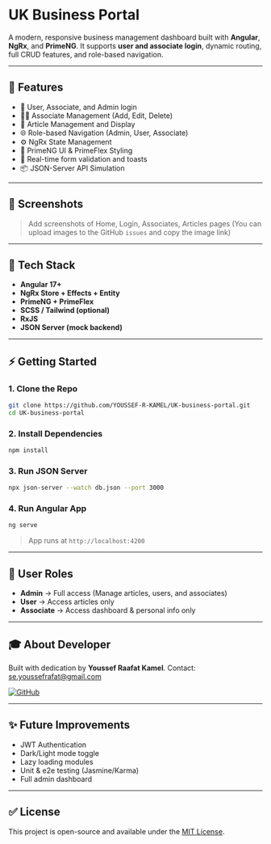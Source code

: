 # UK Business Portal

A modern, responsive business management dashboard built with **Angular**, **NgRx**, and **PrimeNG**.
It supports **user and associate login**, dynamic routing, full CRUD features, and role-based navigation.

---

## 🚀 Features

* 🔐 User, Associate, and Admin login
* 🧑‍💼 Associate Management (Add, Edit, Delete)
* 📰 Article Management and Display
* 🌐 Role-based Navigation (Admin, User, Associate)
* ⚙️ NgRx State Management
* 💅 PrimeNG UI & PrimeFlex Styling
* 🔄 Real-time form validation and toasts
* 📦 JSON-Server API Simulation

---

## 📸 Screenshots

> Add screenshots of Home, Login, Associates, Articles pages
> (You can upload images to the GitHub `issues` and copy the image link)

---

## 🔧 Tech Stack

* **Angular 17+**
* **NgRx Store + Effects + Entity**
* **PrimeNG + PrimeFlex**
* **SCSS / Tailwind (optional)**
* **RxJS**
* **JSON Server (mock backend)**

---

## ⚡ Getting Started

### 1. Clone the Repo

```bash
git clone https://github.com/YOUSSEF-R-KAMEL/UK-business-portal.git
cd UK-business-portal
```

### 2. Install Dependencies

```bash
npm install
```

### 3. Run JSON Server

```bash
npx json-server --watch db.json --port 3000
```

### 4. Run Angular App

```bash
ng serve
```

> App runs at `http://localhost:4200`

---

## 👤 User Roles

* **Admin** → Full access (Manage articles, users, and associates)
* **User** → Access articles only
* **Associate** → Access dashboard & personal info only

---

## 🎓 About Developer

Built with dedication by **Youssef Raafat Kamel**.
Contact: [se.youssefrafat@gmail.com](mailto:se.youssefrafat@gmail.com)

[![GitHub](https://img.shields.io/badge/GitHub--blue?style=social\&logo=github)](https://github.com/YOUSSEF-R-KAMEL)

---

## ✨ Future Improvements

* JWT Authentication
* Dark/Light mode toggle
* Lazy loading modules
* Unit & e2e testing (Jasmine/Karma)
* Full admin dashboard

---

## ✅ License

This project is open-source and available under the [MIT License](LICENSE).
